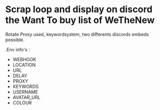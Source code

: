 # Scrap loop and display on discord the Want To buy list of WeTheNew

Rotate Proxy used, keywordsystem, two differents discords embeds possible.

.Env info's :

- WEBHOOK
- LOCATION
- URL
- DELAY
- PROXY
- KEYWORDS
- USERNAME
- AVATAR_URL
- COLOUR
